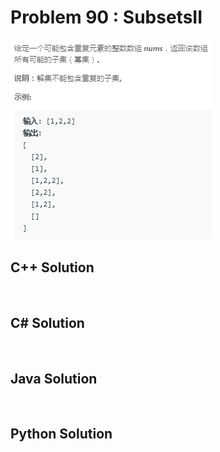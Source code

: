 
# Problem 90 : SubsetsII

<img src="https://github.com/Peefy/PeefyLeetCode/blob/master/doc/1-100/90.SubsetsII/problem.png"/>

## C++ Solution

```c++



```

## C# Solution

```csharp



```

## Java Solution

```java



```

## Python Solution

```python



```


